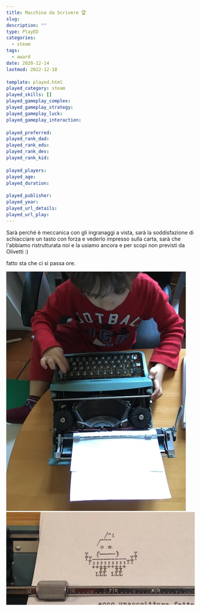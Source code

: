 ```yaml
---
title: Macchina da Scrivere 🏆
slug: 
description: ""
type: PlayED
categories:
  - steam
tags:
  - award
date: 2020-12-14
lastmod: 2022-12-18

template: played.html
played_category: steam
played_skills: []
played_gameplay_complex: 
played_gameplay_strategy: 
played_gameplay_luck: 
played_gameplay_interaction: 

played_preferred: 
played_rank_dad: 
played_rank_edu: 
played_rank_dev: 
played_rank_kid: 

played_players: 
played_age: 
played_duration: 

played_publisher: 
played_year: 
played_url_details: 
played_url_play: 
---
```


Sarà perché è meccanica con gli ingranaggi a vista, sarà la soddisfazione di schiacciare un tasto con forza e vederlo impresso sulla carta, sarà che l'abbiamo ristrutturata noi e la usiamo ancora e per scopi non previsti da Olivetti :)

fatto sta che ci si passa ore.

![](../../assets/img/played/steam/macchina_olivetti.webp)
![](../../assets/img/played/steam/macchina_olivetti2.webp)

